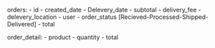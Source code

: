 orders:
    - id 
    - created_date
    - Delevery_date
    - subtotal
    - delivery_fee
    - delevery_location
    - user
    - order_status [Recieved-Processed-Shipped-Delivered]
    - total


order_detail:
    - product
    - quantity
    - total